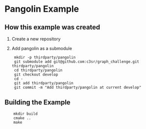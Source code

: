 # Pangolin Example

## How this example was created

1. Create a new repository
2. Add pangolin as a submodule

        mkdir -p thirdparty/pangolin
        git submodule add git@github.com:c3sr/graph_challenge.git thirdparty/pangolin
        cd thirdparty/pangolin
        git checkout develop
        cd -
        git add thirdparty/pangolin
        git commit -m "Add thirdparty/pangolin at current develop"

## Building the Example

        mkdir build
        cmake ..
        make
